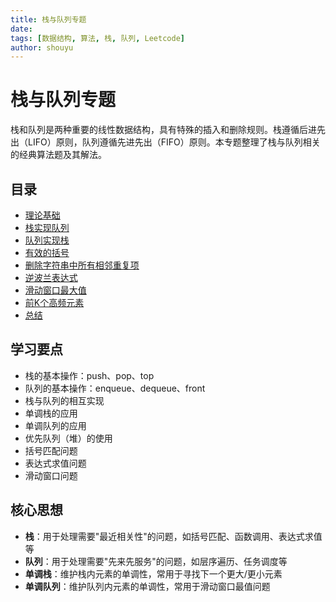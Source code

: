 ```yaml
---
title: 栈与队列专题
date:
tags: [数据结构, 算法, 栈, 队列, Leetcode]
author: shouyu
---
```


# 栈与队列专题

栈和队列是两种重要的线性数据结构，具有特殊的插入和删除规则。栈遵循后进先出（LIFO）原则，队列遵循先进先出（FIFO）原则。本专题整理了栈与队列相关的经典算法题及其解法。

## 目录

- [理论基础](./理论基础)
- [栈实现队列](./栈实现队列)
- [队列实现栈](./队列实现栈)
- [有效的括号](./有效的括号)
- [删除字符串中所有相邻重复项](./删除字符串中所有相邻重复项)
- [逆波兰表达式](./逆波兰表达式.)
- [滑动窗口最大值](./滑动窗口最大值)
- [前K个高频元素](./前K个高频元素)
- [总结](./总结)

## 学习要点

- 栈的基本操作：push、pop、top
- 队列的基本操作：enqueue、dequeue、front
- 栈与队列的相互实现
- 单调栈的应用
- 单调队列的应用
- 优先队列（堆）的使用
- 括号匹配问题
- 表达式求值问题
- 滑动窗口问题

## 核心思想

- **栈**：用于处理需要"最近相关性"的问题，如括号匹配、函数调用、表达式求值等
- **队列**：用于处理需要"先来先服务"的问题，如层序遍历、任务调度等
- **单调栈**：维护栈内元素的单调性，常用于寻找下一个更大/更小元素
- **单调队列**：维护队列内元素的单调性，常用于滑动窗口最值问题